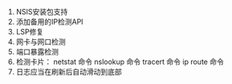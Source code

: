 1. NSIS安装包支持
2. 添加备用的IP检测API
3. LSP修复
4. 网卡与网口检测
5. 端口暴露检测
6. 检测卡片： netstat 命令 nslookup 命令 tracert 命令 ip route 命令
7. 日志应当在刷新后自动滑动到底部